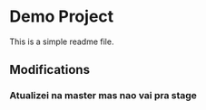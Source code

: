 # Demo Project

This is a simple readme file.

## Modifications

### Atualizei na master mas nao vai pra stage